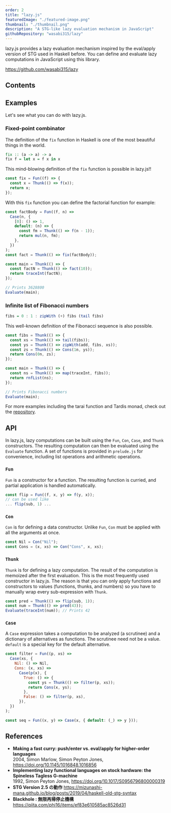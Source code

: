 ```yaml
---
order: 2
title: "lazy.js"
featuredImage: "./featured-image.png"
thumbnail: "./thumbnail.png"
description: "A STG-like lazy evaluation mechanism in JavaScript"
githubRepository: "wasabi315/lazy"
---
```


lazy.js provides a lazy evaluation mechanism inspired by the eval/apply version of STG used in Haskell before. You can define and evaluate lazy computations in JavaScript using this library.

<https://github.com/wasabi315/lazy>

## Contents

## Examples

Let's see what you can do with lazy.js.

### Fixed-point combinator

The definition of the `fix` function in Haskell is one of the most beautiful things in the world.

```haskell
fix :: (a -> a) -> a
fix f = let x = f x in x
```

This mind-blowing definition of the `fix` function is possible in lazy.js!!

```javascript
const fix = Fun((f) => {
  const x = Thunk(() => f(x));
  return x;
});
```

With this `fix` function you can define the factorial function for example:

```javascript
const factBody = Fun((f, n) =>
  Case(n, {
    [0]: () => 1,
    default: (n) => {
      const fm = Thunk(() => f(n - 1));
      return mul(n, fm);
    },
  })
);
const fact = Thunk(() => fix(factBody));

const main = Thunk(() => {
  const factN = Thunk(() => fact(10));
  return traceInt(factN);
});

// Prints 3628800
Evaluate(main);
```

### Infinite list of Fibonacci numbers

```haskell
fibs = 0 : 1 : zipWith (+) fibs (tail fibs)
```

This well-known definition of the Fibonacci sequence is also possible.

```javascript
const fibs = Thunk(() => {
  const xs = Thunk(() => tail(fibs));
  const ys = Thunk(() => zipWith(add, fibs, xs));
  const zs = Thunk(() => Cons(1n, ys));
  return Cons(0n, zs);
});

const main = Thunk(() => {
  const ns = Thunk(() => map(traceInt, fibs));
  return rnfList(ns);
});

// Prints Fibonacci numbers
Evaluate(main);
```

For more examples including the tarai function and Tardis monad, check out the [repository](https://github.com/wasabi315/lazy/tree/main/examples).

## API

In lazy.js, lazy computations can be built using the `Fun`, `Con`, `Case`, and `Thunk` constructors. The resulting computation can then be evaluated using the `Evaluate` function.
A set of functions is provided in `prelude.js` for convenience, including list operations and arithmetic operations.

### `Fun`

`Fun` is a constructor for a function. The resulting function is curried, and partial application is handled automatically.

```javascript
const flip = Fun((f, x, y) => f(y, x));
// can be used like
... flip(sub, 1) ...
```

### `Con`

`Con` is for defining a data constructor.
Unlike `Fun`, `Con` must be applied with all the arguments at once.

```javascript
const Nil = Con("Nil");
const Cons = (x, xs) => Con("Cons", x, xs);
```

### `Thunk`

`Thunk` is for defining a lazy computation.
The result of the computation is memoized after the first evaluation.
This is the most frequently used constructor in lazy.js.
The reason is that you can only apply functions and constructors to values (functions, thunks, and numbers) so you have to manually wrap every sub-expression with `Thunk`.

```javascript
const pred = Thunk(() => flip(sub, 1));
const num = Thunk(() => pred(43));
Evaluate(traceInt(num)); // Prints 42
```

### `Case`

A `Case` expression takes a computation to be analyzed (a scrutinee) and a dictionary of alternatives as functions.
The scrutinee need not be a value.
`default` is a special key for the default alternative.

```javascript
const filter = Fun((p, xs) =>
  Case(xs, {
    Nil: () => Nil,
    Cons: (x, xs) =>
      Case(p(x), {
        True: () => {
          const ys = Thunk(() => filter(p, xs));
          return Cons(x, ys);
        },
        False: () => filter(p, xs),
      }),
  })
);

const seq = Fun((x, y) => Case(x, { default: (_) => y }));
```

## References

- **Making a fast curry: push/enter vs. eval/apply for higher-order languages** <br>
  2004, Simon Marlow, Simon Peyton Jones, <https://doi.org/10.1145/1016848.1016856>
- **Implementing lazy functional languages on stock hardware: the Spineless Tagless G-machine** <br>
  1992, Simon Peyton Jones, <https://doi.org/10.1017/S0956796800000319>
- **STG Version 2.5 の動作** <https://mizunashi-mana.github.io/blog/posts/2019/04/haskell-old-stg-syntax>
- **Blackhole : 無限再帰停止機構** <https://qiita.com/phi16/items/ef83e610585ac8526d31>
